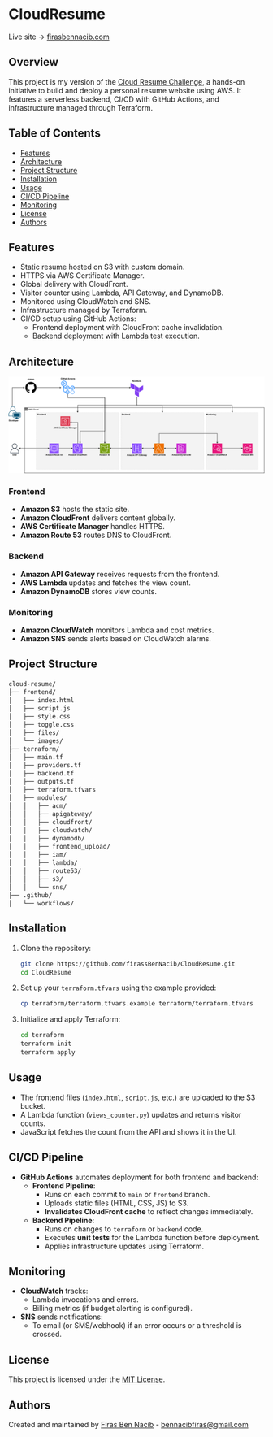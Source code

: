 # CloudResume

Live site → [firasbennacib.com](https://firasbennacib.com)

## Overview

This project is my version of the [Cloud Resume Challenge](https://cloudresumechallenge.dev/docs/the-challenge/aws/), a hands-on initiative to build and deploy a personal resume website using AWS. It features a serverless backend, CI/CD with GitHub Actions, and infrastructure managed through Terraform.

## Table of Contents

- [Features](#features)
- [Architecture](#architecture)
- [Project Structure](#project-structure)
- [Installation](#installation)
- [Usage](#usage)
- [CI/CD Pipeline](#cicd-pipeline)
- [Monitoring](#monitoring)
- [License](#license)
- [Authors](#authors)
## Features

- Static resume hosted on S3 with custom domain.
- HTTPS via AWS Certificate Manager.
- Global delivery with CloudFront.
- Visitor counter using Lambda, API Gateway, and DynamoDB.
- Monitored using CloudWatch and SNS.
- Infrastructure managed by Terraform.
- CI/CD setup using GitHub Actions:
  - Frontend deployment with CloudFront cache invalidation.
  - Backend deployment with Lambda test execution.

## Architecture

![Cloud Resume Architecture](./CloudResume-Diagram.png)

### Frontend

- **Amazon S3** hosts the static site.
- **Amazon CloudFront** delivers content globally.
- **AWS Certificate Manager** handles HTTPS.
- **Amazon Route 53** routes DNS to CloudFront.

### Backend

- **Amazon API Gateway** receives requests from the frontend.
- **AWS Lambda** updates and fetches the view count.
- **Amazon DynamoDB** stores view counts.

### Monitoring

- **Amazon CloudWatch** monitors Lambda and cost metrics.
- **Amazon SNS** sends alerts based on CloudWatch alarms.

## Project Structure

```plaintext
cloud-resume/
├── frontend/
│   ├── index.html
│   ├── script.js
│   ├── style.css
│   ├── toggle.css
│   ├── files/
│   └── images/
├── terraform/
│   ├── main.tf
│   ├── providers.tf
│   ├── backend.tf
│   ├── outputs.tf
│   ├── terraform.tfvars
│   ├── modules/
│   │   ├── acm/
│   │   ├── apigateway/
│   │   ├── cloudfront/
│   │   ├── cloudwatch/
│   │   ├── dynamodb/
│   │   ├── frontend_upload/
│   │   ├── iam/
│   │   ├── lambda/
│   │   ├── route53/
│   │   ├── s3/
│   │   └── sns/
├── .github/
│   └── workflows/
```

## Installation

1. Clone the repository:
   ```bash
   git clone https://github.com/firassBenNacib/CloudResume.git
   cd CloudResume
   ```

2. Set up your `terraform.tfvars` using the example provided:
   ```bash
   cp terraform/terraform.tfvars.example terraform/terraform.tfvars
   ```

3. Initialize and apply Terraform:
   ```bash
   cd terraform
   terraform init
   terraform apply
   ```

## Usage

- The frontend files (`index.html`, `script.js`, etc.) are uploaded to the S3 bucket.
- A Lambda function (`views_counter.py`) updates and returns visitor counts.
- JavaScript fetches the count from the API and shows it in the UI.

## CI/CD Pipeline

- **GitHub Actions** automates deployment for both frontend and backend:
  - **Frontend Pipeline**:
    - Runs on each commit to `main` or `frontend` branch.
    - Uploads static files (HTML, CSS, JS) to S3.
    - **Invalidates CloudFront cache** to reflect changes immediately.
  - **Backend Pipeline**:
    - Runs on changes to `terraform` or `backend` code.
    - Executes **unit tests** for the Lambda function before deployment.
    - Applies infrastructure updates using Terraform.


## Monitoring

- **CloudWatch** tracks:
  - Lambda invocations and errors.
  - Billing metrics (if budget alerting is configured).
- **SNS** sends notifications:
  - To email (or SMS/webhook) if an error occurs or a threshold is crossed.

## License

This project is licensed under the [MIT License](./LICENSE).

## Authors

Created and maintained by [Firas Ben Nacib](https://github.com/firassBenNacib) - bennacibfiras@gmail.com
